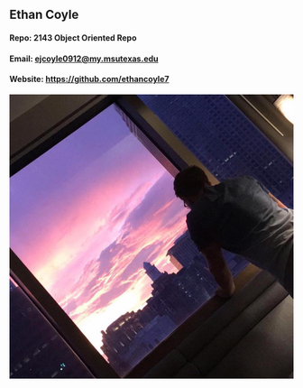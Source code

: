 ## Ethan Coyle
#### Repo: 2143 Object Oriented Repo
#### Email: ejcoyle0912@my.msutexas.edu
#### Website: https://github.com/ethancoyle7

![text if link is broke](MyPicture.jpg)
